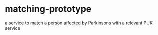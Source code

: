 # matching-prototype
a service to match a person affected by Parkinsons with a relevant PUK service
